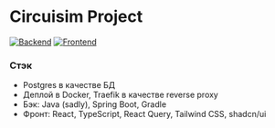 # Circuisim Project
[![Backend](https://github.com/FEgor04/physics-circuits-simulation/actions/workflows/backend.yml/badge.svg)](https://github.com/FEgor04/physics-circuits-simulation/actions/workflows/backend.yml)
[![Frontend](https://github.com/FEgor04/physics-circuits-simulation/actions/workflows/frontend.yml/badge.svg)](https://github.com/FEgor04/physics-circuits-simulation/actions/workflows/frontend.yml)

### Стэк
- Postgres в качестве БД
- Деплой в Docker, Traefik в качестве reverse proxy
- Бэк: Java (sadly), Spring Boot, Gradle
- Фронт: React, TypeScript, React Query, Tailwind CSS, shadcn/ui
